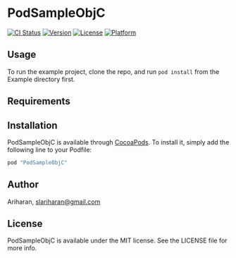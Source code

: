 # PodSampleObjC

[![CI Status](http://img.shields.io/travis/Ariharan/PodSampleObjC.svg?style=flat)](https://travis-ci.org/Ariharan/PodSampleObjC)
[![Version](https://img.shields.io/cocoapods/v/PodSampleObjC.svg?style=flat)](http://cocoapods.org/pods/PodSampleObjC)
[![License](https://img.shields.io/cocoapods/l/PodSampleObjC.svg?style=flat)](http://cocoapods.org/pods/PodSampleObjC)
[![Platform](https://img.shields.io/cocoapods/p/PodSampleObjC.svg?style=flat)](http://cocoapods.org/pods/PodSampleObjC)

## Usage

To run the example project, clone the repo, and run `pod install` from the Example directory first.

## Requirements

## Installation

PodSampleObjC is available through [CocoaPods](http://cocoapods.org). To install
it, simply add the following line to your Podfile:

```ruby
pod "PodSampleObjC"
```

## Author

Ariharan, slariharan@gmail.com

## License

PodSampleObjC is available under the MIT license. See the LICENSE file for more info.
